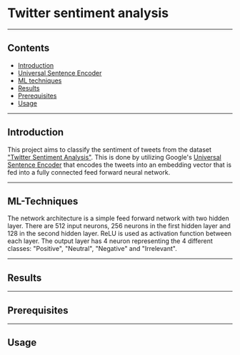 # Twitter sentiment analysis
---

## Contents
- [Introduction](#introduction)
- [Universal Sentence Encoder](#universal-sentence-encoder)
- [ML techniques](#ml-techniques)
- [Results](#results)
- [Prerequisites](#prerequisites)
- [Usage](#usage)
---

## Introduction
This project aims to classify the sentiment of tweets from the dataset ["Twitter Sentiment Analysis"](https://www.kaggle.com/datasets/jp797498e/twitter-entity-sentiment-analysis). This is done by utilizing Google's [Universal Sentence Encoder](https://static.googleusercontent.com/media/research.google.com/en//pubs/archive/46808.pdf) that encodes the tweets into an embedding vector that is fed into a fully connected feed forward neural network. 

---

## ML-Techniques
The network architecture is a simple feed forward network with two hidden layer. There are 512 input neurons, 256 neurons in the first hidden layer and 128 in the second hidden layer. ReLU is used as activation function between each layer. The output layer has 4 neuron representing the 4 different classes: "Positive", "Neutral", "Negative" and "Irrelevant".

---

## Results

---

## Prerequisites

---

## Usage


